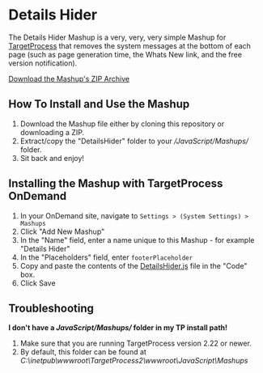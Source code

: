 Details Hider
=============

The Details Hider Mashup is a very, very, very simple Mashup for 
[TargetProcess](http://www.targetprocess.com) that removes the system 
messages at the bottom of each page (such as page generation time, the Whats New link, 
and the free version notification).

[Download the Mashup's ZIP Archive](https://github.com/downloads/TargetProcess/MashupsLibrary/DetailsHider.zip)

How To Install and Use the Mashup
---------------------------------

1. Download the Mashup file either by cloning this repository or
   downloading a ZIP.
2. Extract/copy the "DetailsHider" folder to your 
   _<TargetProcess Install Path>/JavaScript/Mashups/_ folder.
3. Sit back and enjoy!


Installing the Mashup with TargetProcess OnDemand
-------------------------------------------------

1. In your OnDemand site, navigate to ```Settings > (System Settings) > Mashups```
2. Click "Add New Mashup"
3. In the "Name" field, enter a name unique to this Mashup - for example "Details Hider"
4. In the "Placeholders" field, enter ```footerPlaceholder```
5. Copy and paste the contents of the [DetailsHider.js](https://raw.github.com/TargetProcess/MashupsLibrary/master/DetailsHider/DetailsHider.js) file in the "Code" box.
6. Click Save


Troubleshooting
---------------

**I don't have a _JavaScript/Mashups/_ folder in my TP install path!**

1. Make sure that you are running TargetProcess version 2.22 or newer.
2. By default, this folder can be found at _C:\inetpub\wwwroot\TargetProcess2\wwwroot\JavaScript\Mashups_



